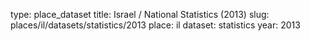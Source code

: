 type: place_dataset
title: Israel / National Statistics (2013)
slug: places/il/datasets/statistics/2013
place: il
dataset: statistics
year: 2013
